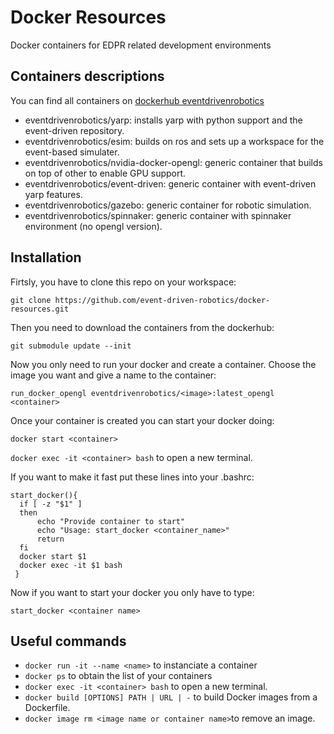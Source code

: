 # Docker Resources
Docker containers for EDPR related development environments

## Containers descriptions

You can find all containers on [dockerhub eventdrivenrobotics](https://hub.docker.com/orgs/eventdrivenrobotics)

  * eventdrivenrobotics/yarp: installs yarp with python support and the event-driven repository.
  * eventdrivenrobotics/esim: builds on ros and sets up a workspace for the event-based simulater.
  * eventdrivenrobotics/nvidia-docker-opengl: generic container that builds on top of other to enable GPU support.
  * eventdrivenrobotics/event-driven: generic container with event-driven yarp features.
  * eventdrivenrobotics/gazebo: generic container for robotic simulation.
  * eventdrivenrobotics/spinnaker: generic container with spinnaker environment (no opengl version).

## Installation  
  
  Firtsly, you have to clone this repo on your workspace: 
  
  `git clone https://github.com/event-driven-robotics/docker-resources.git`

  Then you need to download the containers from the dockerhub:

   `git submodule update --init`
   
  Now you only need to run your docker and create a container. Choose the image you want and give a name to the container:

  `run_docker_opengl eventdrivenrobotics/<image>:latest_opengl <container>`
  
  Once your container is created you can start your docker doing:
  
  `docker start <container>`
  
  `docker exec -it <container> bash` to open a new terminal. 
  
  If you want to make it fast put these lines into your .bashrc:
  
  ```
  start_docker(){
    if [ -z "$1" ]
    then
        echo "Provide container to start"
        echo "Usage: start_docker <container_name>"
        return
    fi
    docker start $1
    docker exec -it $1 bash
   }
   ```
   
   Now if you want to start your docker you only have to type:
   
   `start_docker <container name>`
  
 ## Useful commands 
  
  * `docker run -it --name <name>` to instanciate a container
  * `docker ps` to obtain the list of your containers
  * `docker exec -it <container> bash` to open a new terminal.
  * `docker build [OPTIONS] PATH | URL | -` to build Docker images from a Dockerfile. 
  * `docker image rm <image name or container name>`to remove an image.
  

